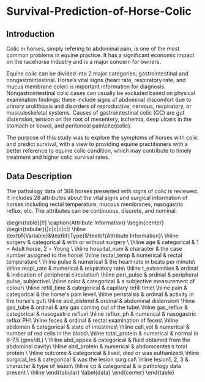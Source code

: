 # Survival-Prediction-of-Horse-Colic


## Introduction

Colic in horses, simply refering to abdominal pain, is one of the most common problems in equine practice. It has a significant economic impact on the racehorse industry and is a major concern for owners.

Equine colic can be divided into 2 major categories; gastrointestinal and nongastrointestinal. Horse’s vital signs (heart rate, respiratory rate, and mucus membrane color) is important information for diagnosis. Nongastrointestinal colic cases can usually be excluded based on physical examination findings; these include signs of abdominal discomfort due to urinary urolithiasis and disorders of reproductive, nervous, respiratory, or musculoskeletal systems. Causes of gastrointestinal colic (GC) are gut distension, tension on the root of mesentery, ischemia, deep ulcers in the stomach or bowel, and peritoneal pain\cite{colic}.

The purpose of this study was to explore the symptoms of horses with colic and predict survival, with a view to providing equine practitioners with a better reference to equine colic condition, which may contribute to timely treatment and higher colic survival rates.

## Data Description

The pathology data of 368 horses presented with signs of colic is reviewed. It includes 28 attributes about the vital signs and surgical information of horses including rectal temperature, mucous membranes, nasogastric reflux, etc. The attributes can be continuous, discrete, and nominal. 

\begin{table}[t!]
\caption{Attribute Information}
\begin{center}
\begin{tabular}{|c|c|c|c|}
\hline
\textbf{Variable}&\textbf{Type}&\textbf{Attribute Information}\\
\hline
surgery & categorical & with or without surgery \\
\hline
age & categorical & 1 = Adult horse, 2 = Young \\
\hline
hospital\_num & character & the case number assigned to the horse\\
\hline
rectal\_temp & numerical & rectal temperature \\
\hline
pulse & numerical & the heart rate in beats per minute\\
\hline
respi\_rate & numerical & respiratory rate\\
\hline
t\_extremities & ordinal & indication of peripheral circulation\\
\hline
peri\_pulse & ordinal & peripheral pulse, subjective\\
\hline
color & categorical &  a subjective measurement of colour\\
\hline
refill\_time & categorical & capillary refill time\\
\hline
pain & categorical & the horse's pain level\\
\hline
peristalsis & ordinal & activity in the horse's gut\\
\hline
abd\_distend & ordinal  & abdominal distension\\
\hline
gas\_tube & ordinal &  any gas coming out of the tube\\
\hline
gas\_reflux & categorical & nasogastric reflux\\
\hline
reflux\_ph & numerical & nasogastric reflux PH\\
\hline
feces & ordinal &  rectal examination of feces\\
\hline
abdomen & categorical  & state of intestines\\
\hline
cell\_vol & numerical & number of red cells in the blood\\
\hline
total\_protein & numerical & normal in 6-7.5 (gms/dL) \\
\hline
abd\_appea & categorical & fluid obtained from the abdominal cavity\\
\hline
abd\_protein & numerical & abdomcentesis total protein \\
\hline
outcome & categorical & lived, died or was euthanized\\
\hline
surgical\_les & categorical &  was the lesion surgical\\
\hline
lesion1, 2, 3 & character & type of lesion\\
\hline
cp & categorical & is pathology data present \\
\hline
\end{tabular}
\label{data}
\end{center}
\end{table}
